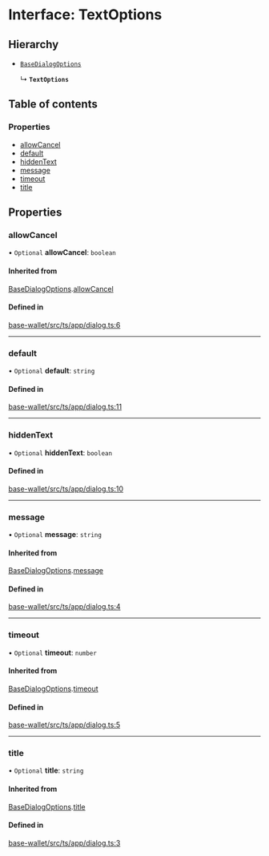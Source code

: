 # Interface: TextOptions

## Hierarchy

- [`BaseDialogOptions`](BaseDialogOptions.md)

  ↳ **`TextOptions`**

## Table of contents

### Properties

- [allowCancel](TextOptions.md#allowcancel)
- [default](TextOptions.md#default)
- [hiddenText](TextOptions.md#hiddentext)
- [message](TextOptions.md#message)
- [timeout](TextOptions.md#timeout)
- [title](TextOptions.md#title)

## Properties

### allowCancel

• `Optional` **allowCancel**: `boolean`

#### Inherited from

[BaseDialogOptions](BaseDialogOptions.md).[allowCancel](BaseDialogOptions.md#allowcancel)

#### Defined in

[base-wallet/src/ts/app/dialog.ts:6](https://gitlab.com/i3-market/code/wp3/t3.2/i3m-wallet-monorepo/-/blob/f6240c7/packages/base-wallet/src/ts/app/dialog.ts#L6)

___

### default

• `Optional` **default**: `string`

#### Defined in

[base-wallet/src/ts/app/dialog.ts:11](https://gitlab.com/i3-market/code/wp3/t3.2/i3m-wallet-monorepo/-/blob/f6240c7/packages/base-wallet/src/ts/app/dialog.ts#L11)

___

### hiddenText

• `Optional` **hiddenText**: `boolean`

#### Defined in

[base-wallet/src/ts/app/dialog.ts:10](https://gitlab.com/i3-market/code/wp3/t3.2/i3m-wallet-monorepo/-/blob/f6240c7/packages/base-wallet/src/ts/app/dialog.ts#L10)

___

### message

• `Optional` **message**: `string`

#### Inherited from

[BaseDialogOptions](BaseDialogOptions.md).[message](BaseDialogOptions.md#message)

#### Defined in

[base-wallet/src/ts/app/dialog.ts:4](https://gitlab.com/i3-market/code/wp3/t3.2/i3m-wallet-monorepo/-/blob/f6240c7/packages/base-wallet/src/ts/app/dialog.ts#L4)

___

### timeout

• `Optional` **timeout**: `number`

#### Inherited from

[BaseDialogOptions](BaseDialogOptions.md).[timeout](BaseDialogOptions.md#timeout)

#### Defined in

[base-wallet/src/ts/app/dialog.ts:5](https://gitlab.com/i3-market/code/wp3/t3.2/i3m-wallet-monorepo/-/blob/f6240c7/packages/base-wallet/src/ts/app/dialog.ts#L5)

___

### title

• `Optional` **title**: `string`

#### Inherited from

[BaseDialogOptions](BaseDialogOptions.md).[title](BaseDialogOptions.md#title)

#### Defined in

[base-wallet/src/ts/app/dialog.ts:3](https://gitlab.com/i3-market/code/wp3/t3.2/i3m-wallet-monorepo/-/blob/f6240c7/packages/base-wallet/src/ts/app/dialog.ts#L3)

